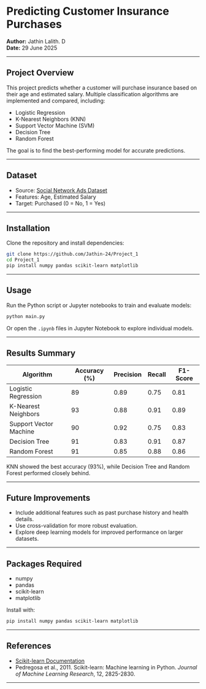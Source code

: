 # Predicting Customer Insurance Purchases

**Author:** Jathin Lalith. D  
**Date:** 29 June 2025

---

## Project Overview

This project predicts whether a customer will purchase insurance based on their age and estimated salary. Multiple classification algorithms are implemented and compared, including:

- Logistic Regression  
- K-Nearest Neighbors (KNN)  
- Support Vector Machine (SVM)  
- Decision Tree  
- Random Forest  

The goal is to find the best-performing model for accurate predictions.

---

## Dataset

- Source: [Social Network Ads Dataset](https://drive.google.com/file/d/1wOrVrq30W3bl1st4cvnt5bvn5UWEK4Ab/view?usp=drive_link)  
- Features: Age, Estimated Salary  
- Target: Purchased (0 = No, 1 = Yes)

---

## Installation

Clone the repository and install dependencies:

```bash
git clone https://github.com/Jathin-24/Project_1
cd Project_1
pip install numpy pandas scikit-learn matplotlib
````

---

## Usage

Run the Python script or Jupyter notebooks to train and evaluate models:

```bash
python main.py
```

Or open the `.ipynb` files in Jupyter Notebook to explore individual models.

---

## Results Summary

| Algorithm              | Accuracy (%) | Precision | Recall | F1-Score |
| ---------------------- | ------------ | --------- | ------ | -------- |
| Logistic Regression    | 89           | 0.89      | 0.75   | 0.81     |
| K-Nearest Neighbors    | 93           | 0.88      | 0.91   | 0.89     |
| Support Vector Machine | 90           | 0.92      | 0.75   | 0.83     |
| Decision Tree          | 91           | 0.83      | 0.91   | 0.87     |
| Random Forest          | 91           | 0.85      | 0.88   | 0.86     |

KNN showed the best accuracy (93%), while Decision Tree and Random Forest performed closely behind.

---

## Future Improvements

* Include additional features such as past purchase history and health details.
* Use cross-validation for more robust evaluation.
* Explore deep learning models for improved performance on larger datasets.

---

## Packages Required

* numpy
* pandas
* scikit-learn
* matplotlib

Install with:

```bash
pip install numpy pandas scikit-learn matplotlib
```

---

## References

* [Scikit-learn Documentation](https://scikit-learn.org/stable/documentation.html)
* Pedregosa et al., 2011. Scikit-learn: Machine learning in Python. *Journal of Machine Learning Research*, 12, 2825-2830.

---
